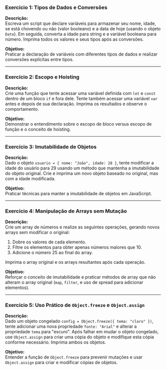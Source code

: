### Exercício 1: Tipos de Dados e Conversões

**Descrição:**  
Escreva um script que declare variáveis para armazenar seu nome, idade, se está chovendo ou não (valor booleano) e a data de hoje (usando o objeto `Date`). Em seguida, converta a idade para string e a variável booleana para número. Imprima todos os valores e seus tipos após as conversões.

**Objetivo:**  
Praticar a declaração de variáveis com diferentes tipos de dados e realizar conversões explícitas entre tipos.

---

### Exercício 2: Escopo e Hoisting

**Descrição:**  
Crie uma função que tente acessar uma variável definida com `let` e `const` dentro de um bloco `if` e fora dele. Tente também acessar uma variável `var` antes e depois de sua declaração. Imprima os resultados e observe o comportamento.

**Objetivo:**  
Demonstrar o entendimento sobre o escopo de bloco versus escopo de função e o conceito de hoisting.

---

### Exercício 3: Imutabilidade de Objetos

**Descrição:**  
Dado o objeto `usuario = { nome: "João", idade: 28 }`, tente modificar a idade do usuário para 29 usando um método que mantenha a imutabilidade do objeto original. Crie e imprima um novo objeto baseado no original, mas com a idade modificada.

**Objetivo:**  
Praticar técnicas para manter a imutabilidade de objetos em JavaScript.

---

### Exercício 4: Manipulação de Arrays sem Mutação

**Descrição:**  
Crie um array de números e realize as seguintes operações, gerando novos arrays sem modificar o original:

1. Dobre os valores de cada elemento.
2. Filtre os elementos para obter apenas números maiores que 10.
3. Adicione o número 25 ao final do array.

Imprima o array original e os arrays resultantes após cada operação.

**Objetivo:**  
Reforçar o conceito de imutabilidade e praticar métodos de array que não alteram o array original (`map`, `filter`, e uso de spread para adicionar elementos).

---

### Exercício 5: Uso Prático de `Object.freeze` e `Object.assign`

**Descrição:**  
Dado um objeto congelado `config = Object.freeze({ tema: "claro" })`, tente adicionar uma nova propriedade `fonte: "Arial"` e alterar a propriedade `tema` para "escuro". Após falhar em mudar o objeto congelado, use `Object.assign` para criar uma cópia do objeto e modifique esta cópia conforme necessário. Imprima ambos os objetos.

**Objetivo:**  
Entender a função de `Object.freeze` para prevenir mutações e usar `Object.assign` para criar e modificar cópias de objetos.
